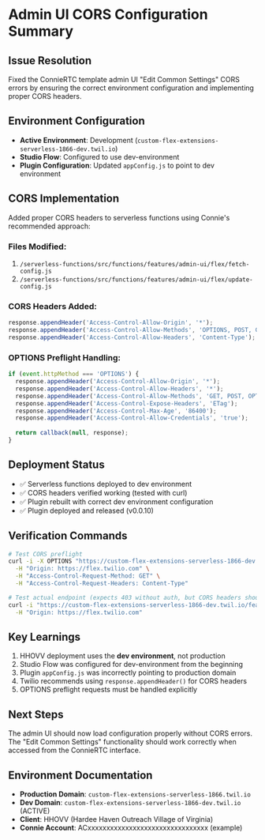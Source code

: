 # Admin UI CORS Configuration Summary

## Issue Resolution
Fixed the ConnieRTC template admin UI "Edit Common Settings" CORS errors by ensuring the correct environment configuration and implementing proper CORS headers.

## Environment Configuration
- **Active Environment**: Development (`custom-flex-extensions-serverless-1866-dev.twil.io`)
- **Studio Flow**: Configured to use dev-environment 
- **Plugin Configuration**: Updated `appConfig.js` to point to dev environment

## CORS Implementation
Added proper CORS headers to serverless functions using Connie's recommended approach:

### Files Modified:
1. `/serverless-functions/src/functions/features/admin-ui/flex/fetch-config.js`
2. `/serverless-functions/src/functions/features/admin-ui/flex/update-config.js`

### CORS Headers Added:
```javascript
response.appendHeader('Access-Control-Allow-Origin', '*');
response.appendHeader('Access-Control-Allow-Methods', 'OPTIONS, POST, GET');
response.appendHeader('Access-Control-Allow-Headers', 'Content-Type');
```

### OPTIONS Preflight Handling:
```javascript
if (event.httpMethod === 'OPTIONS') {
  response.appendHeader('Access-Control-Allow-Origin', '*');
  response.appendHeader('Access-Control-Allow-Headers', '*');
  response.appendHeader('Access-Control-Allow-Methods', 'GET, POST, OPTIONS');
  response.appendHeader('Access-Control-Expose-Headers', 'ETag');
  response.appendHeader('Access-Control-Max-Age', '86400');
  response.appendHeader('Access-Control-Allow-Credentials', 'true');
  
  return callback(null, response);
}
```

## Deployment Status
- ✅ Serverless functions deployed to dev environment
- ✅ CORS headers verified working (tested with curl)
- ✅ Plugin rebuilt with correct dev environment configuration
- ✅ Plugin deployed and released (v0.0.10)

## Verification Commands
```bash
# Test CORS preflight
curl -i -X OPTIONS "https://custom-flex-extensions-serverless-1866-dev.twil.io/features/admin-ui/flex/fetch-config" \
  -H "Origin: https://flex.twilio.com" \
  -H "Access-Control-Request-Method: GET" \
  -H "Access-Control-Request-Headers: Content-Type"

# Test actual endpoint (expects 403 without auth, but CORS headers should be present)
curl -i "https://custom-flex-extensions-serverless-1866-dev.twil.io/features/admin-ui/flex/fetch-config" \
  -H "Origin: https://flex.twilio.com"
```

## Key Learnings
1. HHOVV deployment uses the **dev environment**, not production
2. Studio Flow was configured for dev-environment from the beginning
3. Plugin `appConfig.js` was incorrectly pointing to production domain
4. Twilio recommends using `response.appendHeader()` for CORS headers
5. OPTIONS preflight requests must be handled explicitly

## Next Steps
The admin UI should now load configuration properly without CORS errors. The "Edit Common Settings" functionality should work correctly when accessed from the ConnieRTC interface.

## Environment Documentation
- **Production Domain**: `custom-flex-extensions-serverless-1866.twil.io`
- **Dev Domain**: `custom-flex-extensions-serverless-1866-dev.twil.io` (ACTIVE)
- **Client**: HHOVV (Hardee Haven Outreach Village of Virginia)
- **Connie Account**: ACxxxxxxxxxxxxxxxxxxxxxxxxxxxxxxxx (example)
